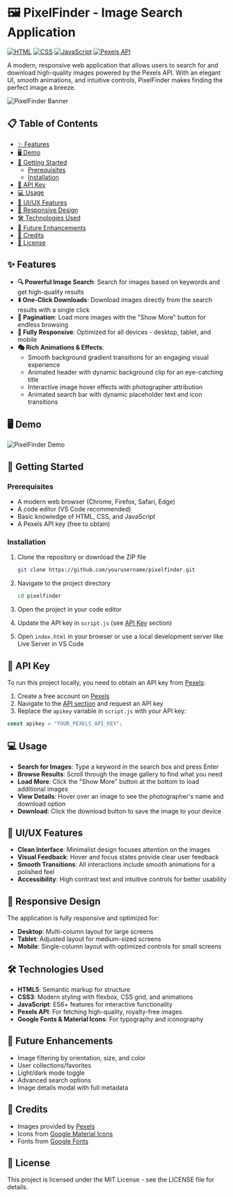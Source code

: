 # 🖼️ PixelFinder - Image Search Application

[![HTML](https://img.shields.io/badge/HTML-5-orange)](https://developer.mozilla.org/en-US/docs/Web/HTML)
[![CSS](https://img.shields.io/badge/CSS-3-blue)](https://developer.mozilla.org/en-US/docs/Web/CSS)
[![JavaScript](https://img.shields.io/badge/JavaScript-ES6-yellow)](https://developer.mozilla.org/en-US/docs/Web/JavaScript)
[![Pexels API](https://img.shields.io/badge/API-Pexels-green)](https://www.pexels.com/api/)

A modern, responsive web application that allows users to search for and download high-quality images powered by the Pexels API. With an elegant UI, smooth animations, and intuitive controls, PixelFinder makes finding the perfect image a breeze.

![PixelFinder Banner](https://github.com/user-attachments/assets/db16c564-98fb-47b0-b7ff-056e533ce579)

## 📋 Table of Contents

- [✨ Features](#-features)
- [🖥️ Demo](#-demo)
- [🚀 Getting Started](#-getting-started)
  - [Prerequisites](#prerequisites)
  - [Installation](#installation)
- [🔑 API Key](#-api-key)
- [💻 Usage](#-usage)
- [🎨 UI/UX Features](#-uiux-features)
- [📱 Responsive Design](#-responsive-design)
- [🛠️ Technologies Used](#-technologies-used)
- [🔮 Future Enhancements](#-future-enhancements)
- [👏 Credits](#-credits)
- [📄 License](#-license)

## ✨ Features

- **🔍 Powerful Image Search**: Search for images based on keywords and get high-quality results
- **⬇️ One-Click Downloads**: Download images directly from the search results with a single click
- **📄 Pagination**: Load more images with the "Show More" button for endless browsing
- **📱 Fully Responsive**: Optimized for all devices - desktop, tablet, and mobile
- **🎭 Rich Animations & Effects**:
  - Smooth background gradient transitions for an engaging visual experience
  - Animated header with dynamic background clip for an eye-catching title
  - Interactive image hover effects with photographer attribution
  - Animated search bar with dynamic placeholder text and icon transitions

## 🖥️ Demo

![PixelFinder Demo](https://github.com/user-attachments/assets/db16c564-98fb-47b0-b7ff-056e533ce579)

## 🚀 Getting Started

### Prerequisites

- A modern web browser (Chrome, Firefox, Safari, Edge)
- A code editor (VS Code recommended)
- Basic knowledge of HTML, CSS, and JavaScript
- A Pexels API key (free to obtain)

### Installation

1. Clone the repository or download the ZIP file
   ```bash
   git clone https://github.com/yourusername/pixelfinder.git
   ```

2. Navigate to the project directory
   ```bash
   cd pixelfinder
   ```

3. Open the project in your code editor

4. Update the API key in `script.js` (see [API Key](#-api-key) section)

5. Open `index.html` in your browser or use a local development server like Live Server in VS Code

## 🔑 API Key

To run this project locally, you need to obtain an API key from [Pexels](https://www.pexels.com/api/):

1. Create a free account on [Pexels](https://www.pexels.com/)
2. Navigate to the [API section](https://www.pexels.com/api/) and request an API key
3. Replace the `apikey` variable in `script.js` with your API key:

```javascript
const apikey = "YOUR_PEXELS_API_KEY";
```

## 💻 Usage

- **Search for Images**: Type a keyword in the search box and press Enter
- **Browse Results**: Scroll through the image gallery to find what you need
- **Load More**: Click the "Show More" button at the bottom to load additional images
- **View Details**: Hover over an image to see the photographer's name and download option
- **Download**: Click the download button to save the image to your device

## 🎨 UI/UX Features

- **Clean Interface**: Minimalist design focuses attention on the images
- **Visual Feedback**: Hover and focus states provide clear user feedback
- **Smooth Transitions**: All interactions include smooth animations for a polished feel
- **Accessibility**: High contrast text and intuitive controls for better usability

## 📱 Responsive Design

The application is fully responsive and optimized for:
- **Desktop**: Multi-column layout for large screens
- **Tablet**: Adjusted layout for medium-sized screens
- **Mobile**: Single-column layout with optimized controls for small screens

## 🛠️ Technologies Used

- **HTML5**: Semantic markup for structure
- **CSS3**: Modern styling with flexbox, CSS grid, and animations
- **JavaScript**: ES6+ features for interactive functionality
- **Pexels API**: For fetching high-quality, royalty-free images
- **Google Fonts & Material Icons**: For typography and iconography

## 🔮 Future Enhancements

- Image filtering by orientation, size, and color
- User collections/favorites
- Light/dark mode toggle
- Advanced search options
- Image details modal with full metadata

## 👏 Credits

- Images provided by [Pexels](https://www.pexels.com/)
- Icons from [Google Material Icons](https://fonts.google.com/icons)
- Fonts from [Google Fonts](https://fonts.google.com/)

## 📄 License

This project is licensed under the MIT License - see the LICENSE file for details.
